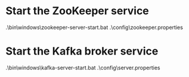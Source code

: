 
# Start the ZooKeeper service
.\bin\windows\zookeeper-server-start.bat .\config\zookeeper.properties

# Start the Kafka broker service
.\bin\windows\kafka-server-start.bat .\config\server.properties


